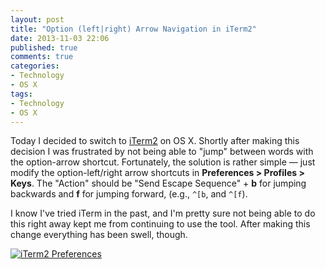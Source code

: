 ```yaml
---
layout: post
title: "Option (left|right) Arrow Navigation in iTerm2"
date: 2013-11-03 22:06
published: true
comments: true
categories: 
- Technology
- OS X
tags:
- Technology
- OS X
---
```


Today I decided to switch to [iTerm2][1] on OS X. Shortly after making this decision I was frustrated by not being able to "jump" between words with the option-arrow shortcut. Fortunately, the solution is rather simple — just modify the option-left/right arrow shortcuts in **Preferences > Profiles > Keys**. The "Action" should be "Send Escape Sequence" + **b** for jumping backwards and **f** for jumping forward, (e.g., `^[b`, and `^[f`).

I know I've tried iTerm in the past, and I'm pretty sure not being able to do this right away kept me from continuing to use the tool. After making this change everything has been swell, though.

[![iTerm2 Preferences](/images/2013-11-03-option-left|right-arrow-navigation-in-iterm2/iterm2_preferences.png)](https://code.google.com/p/iterm2/wiki/Keybindings)

[1]: http://www.iterm2.com/#/section/home
